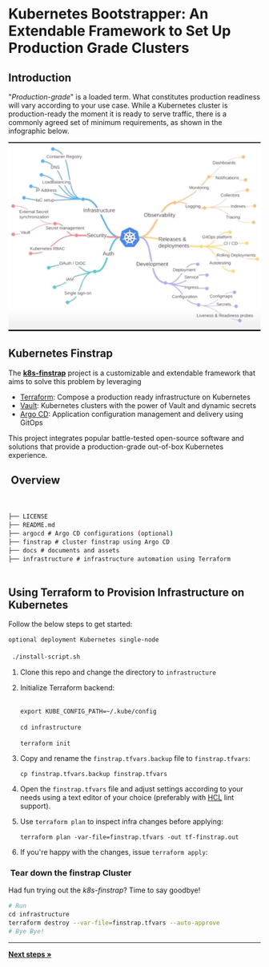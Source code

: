 # Kubernetes  Bootstrapper: An Extendable Framework to Set Up Production Grade Clusters

## Introduction

"*Production-grade*" is a loaded term. What constitutes production readiness will vary according to your use case. While a Kubernetes cluster is production-ready the moment it is ready to serve traffic, there is a commonly agreed set of minimum requirements, as shown in the infographic below.

<p align="center">
<img src="./docs/pionative.jpeg" alt="k8s-prod" width=800>
</p>


## Kubernetes Finstrap

The [**k8s-finstrap**](https://github.com/asastech/finstrap) project is a customizable and extendable framework that aims to solve this problem by leveraging

- [Terraform](https://developer.hashicorp.com/terraform/tutorials/aws-get-started/install-cli): Compose a production ready infrastructure on Kubernetes
- [Vault](https://www.vaultproject.io/):  Kubernetes clusters with the power of Vault and dynamic secrets
- [Argo CD](https://argo-cd.readthedocs.io/en/stable/): Application configuration management and delivery using GitOps

This project integrates popular battle-tested open-source software and solutions that provide a production-grade out-of-box Kubernetes experience.

##  Overview

```bash


├── LICENSE
├── README.md 
├── argocd # Argo CD configurations (optional)
├── finstrap # cluster finstrap using Argo CD
├── docs # documents and assets
├── infrastructure # infrastructure automation using Terraform
  
```
## Using Terraform to Provision Infrastructure on Kubernetes

Follow the below steps to get started:

```bash
optional deployment Kubernetes single-node

 ./install-script.sh
```

1. Clone this repo and change the directory to `infrastructure`
2. Initialize Terraform backend:

    ```shell

    export KUBE_CONFIG_PATH=~/.kube/config

    cd infrastructure

    terraform init
    ```

3. Copy and rename the `finstrap.tfvars.backup` file to `finstrap.tfvars`:

    ```shell
    cp finstrap.tfvars.backup finstrap.tfvars
    ```

4. Open the `finstrap.tfvars` file and adjust settings according to your needs using a text editor of your choice (preferably with [HCL](https://github.com/hashicorp/hcl/blob/main/hclsyntax/spec.md) lint support).
5. Use `terraform plan` to inspect infra changes before applying:

    ```shell
    terraform plan -var-file=finstrap.tfvars -out tf-finstrap.out
    ```

6. If you're happy with the changes, issue `terraform apply`:


###  Tear down the finstrap Cluster

Had fun trying out the *k8s-finstrap*? Time to say goodbye!

```bash
# Run
cd infrastructure
terraform destroy --var-file=finstrap.tfvars --auto-approve
# Bye Bye!
```

----
[**Next steps »**](../finstrap/README.md)
